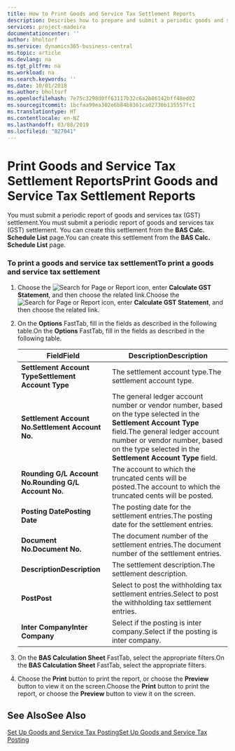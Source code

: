 ```yaml
---
title: How to Print Goods and Service Tax Settlement Reports
description: Describes how to prepare and submit a periodic goods and services tax (GST) settlement.
services: project-madeira
documentationcenter: ''
author: bholtorf
ms.service: dynamics365-business-central
ms.topic: article
ms.devlang: na
ms.tgt_pltfrm: na
ms.workload: na
ms.search.keywords: ''
ms.date: 10/01/2018
ms.author: bholtorf
ms.openlocfilehash: 7e75c3298d0ff63117b32c6a2b86142bff48ed02
ms.sourcegitcommit: 1bcfaa99ea302e6b84b8361ca02730b135557fc1
ms.translationtype: HT
ms.contentlocale: en-NZ
ms.lasthandoff: 03/08/2019
ms.locfileid: "827041"
---
```

# <a name="print-goods-and-service-tax-settlement-reports"></a><span data-ttu-id="af9d9-103">Print Goods and Service Tax Settlement Reports</span><span class="sxs-lookup"><span data-stu-id="af9d9-103">Print Goods and Service Tax Settlement Reports</span></span>
<span data-ttu-id="af9d9-104">You must submit a periodic report of goods and services tax (GST) settlement.</span><span class="sxs-lookup"><span data-stu-id="af9d9-104">You must submit a periodic report of goods and services tax (GST) settlement.</span></span> <span data-ttu-id="af9d9-105">You can create this settlement from the **BAS Calc. Schedule List** page.</span><span class="sxs-lookup"><span data-stu-id="af9d9-105">You can create this settlement from the **BAS Calc. Schedule List** page.</span></span>  

### <a name="to-print-a-goods-and-service-tax-settlement"></a><span data-ttu-id="af9d9-106">To print a goods and service tax settlement</span><span class="sxs-lookup"><span data-stu-id="af9d9-106">To print a goods and service tax settlement</span></span>  
1.  <span data-ttu-id="af9d9-107">Choose the ![Search for Page or Report](../../media/ui-search/search_small.png "Search for Page or Report icon") icon, enter **Calculate GST Statement**, and then choose the related link.</span><span class="sxs-lookup"><span data-stu-id="af9d9-107">Choose the ![Search for Page or Report](../../media/ui-search/search_small.png "Search for Page or Report icon") icon, enter **Calculate GST Statement**, and then choose the related link.</span></span>  
2. <span data-ttu-id="af9d9-108">On the **Options** FastTab, fill in the fields as described in the following table.</span><span class="sxs-lookup"><span data-stu-id="af9d9-108">On the **Options** FastTab, fill in the fields as described in the following table.</span></span>  

    |<span data-ttu-id="af9d9-109">Field</span><span class="sxs-lookup"><span data-stu-id="af9d9-109">Field</span></span>|<span data-ttu-id="af9d9-110">Description</span><span class="sxs-lookup"><span data-stu-id="af9d9-110">Description</span></span>|  
    |---------------------------------|---------------------------------------|  
    |<span data-ttu-id="af9d9-111">**Settlement Account Type**</span><span class="sxs-lookup"><span data-stu-id="af9d9-111">**Settlement Account Type**</span></span>|<span data-ttu-id="af9d9-112">The settlement account type.</span><span class="sxs-lookup"><span data-stu-id="af9d9-112">The settlement account type.</span></span>|  
    |<span data-ttu-id="af9d9-113">**Settlement Account No.**</span><span class="sxs-lookup"><span data-stu-id="af9d9-113">**Settlement Account No.**</span></span>|<span data-ttu-id="af9d9-114">The general ledger account number or vendor number, based on the type selected in the **Settlement Account Type** field.</span><span class="sxs-lookup"><span data-stu-id="af9d9-114">The general ledger account number or vendor number, based on the type selected in the **Settlement Account Type** field.</span></span>|  
    |<span data-ttu-id="af9d9-115">**Rounding G/L Account No.**</span><span class="sxs-lookup"><span data-stu-id="af9d9-115">**Rounding G/L Account No.**</span></span>|<span data-ttu-id="af9d9-116">The account to which the truncated cents will be posted.</span><span class="sxs-lookup"><span data-stu-id="af9d9-116">The account to which the truncated cents will be posted.</span></span>|  
    |<span data-ttu-id="af9d9-117">**Posting Date**</span><span class="sxs-lookup"><span data-stu-id="af9d9-117">**Posting Date**</span></span>|<span data-ttu-id="af9d9-118">The posting date for the settlement entries.</span><span class="sxs-lookup"><span data-stu-id="af9d9-118">The posting date for the settlement entries.</span></span>|  
    |<span data-ttu-id="af9d9-119">**Document No.**</span><span class="sxs-lookup"><span data-stu-id="af9d9-119">**Document No.**</span></span>|<span data-ttu-id="af9d9-120">The document number of the settlement entries.</span><span class="sxs-lookup"><span data-stu-id="af9d9-120">The document number of the settlement entries.</span></span>|  
    |<span data-ttu-id="af9d9-121">**Description**</span><span class="sxs-lookup"><span data-stu-id="af9d9-121">**Description**</span></span>|<span data-ttu-id="af9d9-122">The settlement description.</span><span class="sxs-lookup"><span data-stu-id="af9d9-122">The settlement description.</span></span>|  
    |<span data-ttu-id="af9d9-123">**Post**</span><span class="sxs-lookup"><span data-stu-id="af9d9-123">**Post**</span></span>|<span data-ttu-id="af9d9-124">Select to post the withholding tax settlement entries.</span><span class="sxs-lookup"><span data-stu-id="af9d9-124">Select to post the withholding tax settlement entries.</span></span>|  
    |<span data-ttu-id="af9d9-125">**Inter Company**</span><span class="sxs-lookup"><span data-stu-id="af9d9-125">**Inter Company**</span></span>|<span data-ttu-id="af9d9-126">Select if the posting is inter company.</span><span class="sxs-lookup"><span data-stu-id="af9d9-126">Select if the posting is inter company.</span></span>|  

4. <span data-ttu-id="af9d9-127">On the **BAS Calculation Sheet** FastTab, select the appropriate filters.</span><span class="sxs-lookup"><span data-stu-id="af9d9-127">On the **BAS Calculation Sheet** FastTab, select the appropriate filters.</span></span>  
5. <span data-ttu-id="af9d9-128">Choose the **Print** button to print the report, or choose the **Preview** button to view it on the screen.</span><span class="sxs-lookup"><span data-stu-id="af9d9-128">Choose the **Print** button to print the report, or choose the **Preview** button to view it on the screen.</span></span>  

## <a name="see-also"></a><span data-ttu-id="af9d9-129">See Also</span><span class="sxs-lookup"><span data-stu-id="af9d9-129">See Also</span></span>  
[<span data-ttu-id="af9d9-130">Set Up Goods and Service Tax Posting</span><span class="sxs-lookup"><span data-stu-id="af9d9-130">Set Up Goods and Service Tax Posting</span></span>](how-to-set-up-goods-and-service-tax-posting.md)   

